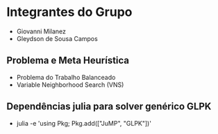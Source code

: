 # Integrantes do Grupo

- Giovanni Milanez
- Gleydson de Sousa Campos

## Problema e Meta Heurística

- Problema do Trabalho Balanceado
- Variable Neighborhood Search (VNS)

## Dependências julia para solver genérico GLPK

- julia -e 'using Pkg; Pkg.add(["JuMP", "GLPK"])'